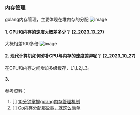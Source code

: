 ### 内存管理
golang内存管理，主要体现在堆内存的分配
![image](https://github.com/Luozujian/architect/assets/27532970/a2476b77-87d6-497f-a3b5-cb36f11d67a6)



#### 1. CPU和内存的速度大概差多少？ (2_2023_10_27)
大概相差100多倍
![image](https://github.com/Luozujian/architect/assets/27532970/f55d1afe-ba49-47fa-874a-255e204a5b46)


#### 2. 现代计算机如何弥补CPU与内存的速度差异呢？ (2_2023_10_27)
在CPU和内存之间增加多级缓存，L1,L2,L3。

#### 3. 




参考资料：
1. [ ] [10分钟掌握golang内存管理机制](https://zhuanlan.zhihu.com/p/523215127)
2. [ ] [Go内存分配那些事，就这么简单](https://github.com/0voice/Introduction-to-Golang/blob/main/%E6%96%87%E7%AB%A0/Go%E5%86%85%E5%AD%98%E5%88%86%E9%85%8D%E9%82%A3%E4%BA%9B%E4%BA%8B%EF%BC%8C%E5%B0%B1%E8%BF%99%E4%B9%88%E7%AE%80%E5%8D%95%EF%BC%81.md)
